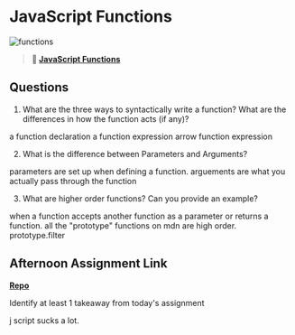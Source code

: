 # JavaScript Functions

![functions](https://bcw.blob.core.windows.net/public/img/function-anatomy.jpg)

> **📖 [JavaScript Functions](https://codeworksacademy.com/fs-student-guide/resources/wk2/02-Functions)**

## Questions

1. What are the three ways to syntactically write a function? What are the differences in how the function acts (if any)?

a function declaration
a function expression
arrow function expression 


2. What is the difference between Parameters and Arguments?

parameters are set up when defining a function. arguements are what you actually pass through the function 

3. What are higher order functions? Can you provide an example?

when a function accepts another function as a parameter or returns a function. all the "prototype" functions on mdn are high order. prototype.filter 

## Afternoon Assignment Link

**[Repo](https://github.com/mykealw/<ASSIGNMENT_REPO>)**

Identify at least 1 takeaway from today's assignment

j script sucks a lot. 